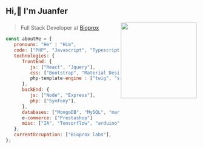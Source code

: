 <h2>Hi,👋 I'm Juanfer</h2>
<img align='right' src="https://media.giphy.com/media/Q7SKqn3G97xpmfSOvG/giphy.gif" width="200">


### 
> Full Stack Developer at [Bioprox](https://bioprox.es)

```javascript
const aboutMe = {
   pronouns: "He" | "Him",
   code: ["PHP", "Javascript", "Typescript", "HTML", "CSS", "Java", "Python", "Perl"],
   technologies: {
      frontEnd: {
         js: ["React", "Jquery"],
         css: ["Bootstrap", "Material Design", "sass"],
         php-template-engine : ["twig", "smarty"]
      },
      backEnd: {
         js: ["Node", "Express"],
         php: ["Symfony"],
      },
      databases: ["MongoDB", "MySQL", "mariaDB"],
      e-commerce: ["Prestashop"]
      misc: ["IA", "Tensorflow", "arduino", "raspberri pi"]
   },
   currentOccupation: ["Bioprox labs"],
};
```


<!---
juanfegc/juanfegc is a ✨ special ✨ repository because its `README.md` (this file) appears on your GitHub profile.
You can click the Preview link to take a look at your changes.
--->
